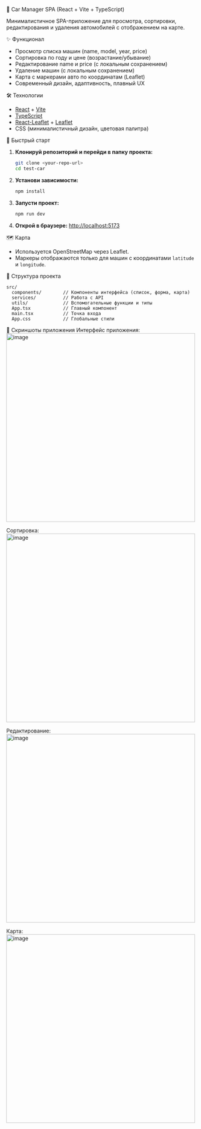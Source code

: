 🚗 Car Manager SPA (React + Vite + TypeScript)

Минималистичное SPA-приложение для просмотра, сортировки, редактирования и удаления автомобилей с отображением на карте.


✨ Функционал
- Просмотр списка машин (name, model, year, price)
- Сортировка по году и цене (возрастание/убывание)
- Редактирование name и price (с локальным сохранением)
- Удаление машин (с локальным сохранением)
- Карта с маркерами авто по координатам (Leaflet)
- Современный дизайн, адаптивность, плавный UX


🛠️ Технологии
- [React](https://react.dev/) + [Vite](https://vitejs.dev/)
- [TypeScript](https://www.typescriptlang.org/)
- [React-Leaflet](https://react-leaflet.js.org/) + [Leaflet](https://leafletjs.com/)
- CSS (минималистичный дизайн, цветовая палитра)


🚀 Быстрый старт

1. **Клонируй репозиторий и перейди в папку проекта:**
   ```bash
   git clone <your-repo-url>
   cd test-car
   ```
2. **Установи зависимости:**
   ```bash
   npm install
   ```
3. **Запусти проект:**
   ```bash
   npm run dev
   ```
4. **Открой в браузере:**
   [http://localhost:5173](http://localhost:5173)


🗺️ Карта
- Используется OpenStreetMap через Leaflet.
- Маркеры отображаются только для машин с координатами `latitude` и `longitude`.


📁 Структура проекта
```
src/
  components/        // Компоненты интерфейса (список, форма, карта)
  services/          // Работа с API
  utils/             // Вспомогательные функции и типы
  App.tsx            // Главный компонент
  main.tsx           // Точка входа
  App.css            // Глобальные стили
```


📸 Скриншоты приложения
Интерфейс приложения:
<img width="500" height="auto" alt="image" src="https://github.com/user-attachments/assets/5be2e687-fa72-4371-aa41-964f55667105" />

Сортировка:
<img width="500" height="auto" alt="image" src="https://github.com/user-attachments/assets/0647b5e5-70fe-4103-9136-87ccbca95970" />

Редактирование:
<img width="500" height="auto" alt="image" src="https://github.com/user-attachments/assets/b54e1556-feea-48e4-a1f0-86ae71f024e0" />

Карта:
<img width="500" height="auto" alt="image" src="https://github.com/user-attachments/assets/7b86e475-9a08-4722-a8fe-e01033bb43b5" />





